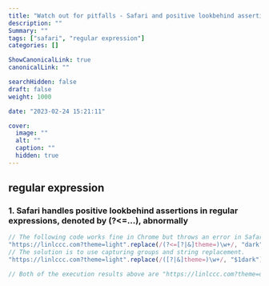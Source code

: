 ```yaml
---
title: "Watch out for pitfalls - Safari and positive lookbehind assertions"
description: ""
Summary: ""
tags: ["safari", "regular expression"]
categories: []

ShowCanonicalLink: true
canonicalLink: ""

searchHidden: false
draft: false
weight: 1000

date: "2023-02-24 15:21:11"

cover:
  image: ""
  alt: ""
  caption: ""
  hidden: true
---
```


## regular expression

### 1. Safari handles positive lookbehind assertions in regular expressions, denoted by (?<=...), abnormally

```js
// The following code works fine in Chrome but throws an error in Safari.
"https://linlccc.com?theme=light".replace(/(?<=[?|&]theme=)\w+/, "dark");
// The solution is to use capturing groups and string replacement.
"https://linlccc.com?theme=light".replace(/([?|&]theme=)\w+/, "$1dark");

// Both of the execution results above are "https://linlccc.com?theme=dark"
```

